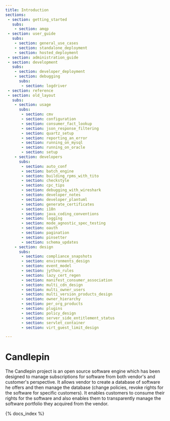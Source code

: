 ```yaml
---
title: Introduction 
sections:
 - section: getting_started
   subs:
    - section: amqp
 - section: user_guide
   subs: 
    - section: general_use_cases
    - section: standalone_deployment
    - section: hosted_deployment
 - section: administration_guide
 - section: development 
   subs:
    - section: developer_deployment
    - section: debugging
      subs: 
       - section: logdriver
 - section: reference
 - section: old_layout
   subs:
    - section: usage
      subs:
       - section: cmv
       - section: configuration
       - section: consumer_fact_lookup
       - section: json_response_filtering
       - section: quartz_setup
       - section: reporting_an_error
       - section: running_on_mysql
       - section: running_on_oracle
       - section: setup
    - section: developers
      subs:
       - section: auto_conf
       - section: batch_engine
       - section: building_rpms_with_tito
       - section: checkstyle
       - section: cpc_tips
       - section: debugging_with_wireshark
       - section: developer_notes
       - section: developer_plantuml
       - section: generate_certificates
       - section: i18n
       - section: java_coding_conventions
       - section: logging
       - section: mode_agnostic_spec_testing
       - section: oauth
       - section: pagination
       - section: pinsetter
       - section: schema_updates
    - section: design
      subs:
       - section: compliance_snapshots
       - section: environments_design
       - section: event_model
       - section: jython_rules
       - section: lazy_cert_regen
       - section: manifest_consumer_association
       - section: multi_cdn_design
       - section: multi_owner_users
       - section: multi_version_products_design
       - section: owner_hierarchy
       - section: per_org_products
       - section: plugins
       - section: policy_design
       - section: server_side_entitlement_status
       - section: servlet_container
       - section: virt_guest_limit_design

---
```

# Candlepin
The Candlepin project is an open source software engine which has been designed
to manage subscriptions for software from both vendor's and customer's perspective. It allows vendor to create a database of software he offers and then manage the database (change policies, revoke rights for the software for specific customers). It enables customers to consume their rights for the software and also enables them to transparently manage the software portfolio they acquired from the vendor.


{% docs_index  %}

